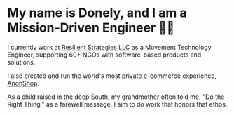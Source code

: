 <h1 align="left">My name is Donely, and I am a Mission-Driven Engineer 👨‍🔧</h1>

<p>
  I currently work at <a href="https://www.resilientstrategiesllc.com/">Resilient Strategies LLC</a> as a Movement Technology Engineer, supporting 60+ NGOs with software-based products and solutions.
</p>

<p>
  I also created and run the world's most private e-commerce experience, <a href="https://anonshop.app/">AnonShop</a>.
</p>

<p>
  As a child raised in the deep South, my grandmother often told me, "Do the Right Thing," as a farewell message. I aim to do work that honors that ethos.
</p>
